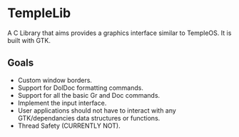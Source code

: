 # TempleLib
A C Library that aims provides a graphics interface similar to TempleOS. It is built with GTK.

## Goals
 - Custom window borders.
 - Support for DolDoc formatting commands.
 - Support for all the basic Gr and Doc commands.
 - Implement the input interface.
 - User applications should not have to interact with any GTK/dependancies data structures or functions.
 - Thread Safety (CURRENTLY NOT).
